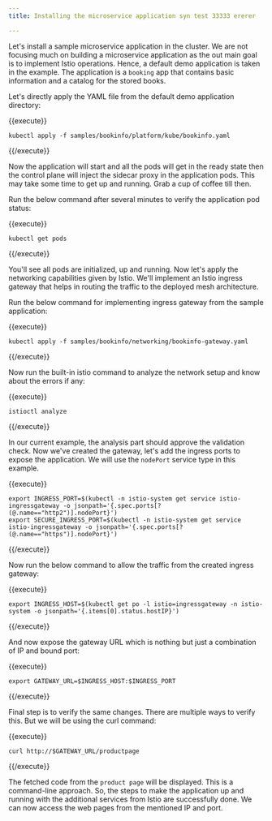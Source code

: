 ```yaml
---
title: Installing the microservice application syn test 33333 ererer

---
```

<!--Installing the microservice application-->

Let's install a sample microservice application in the cluster. We are not focusing much on building a microservice application as the out main goal is to implement Istio operations. Hence, a default demo application is taken in the example. The application is a `booking` app that contains basic information and a catalog for the stored books.

Let's directly apply the YAML file from the default demo application directory:

{{execute}}
```
kubectl apply -f samples/bookinfo/platform/kube/bookinfo.yaml
```
{{/execute}}

Now the application will start and all the pods will get in the ready state then the control plane will inject the sidecar proxy in the application pods. This may take some time to get up and running. Grab a cup of coffee till then.

Run the below command after several minutes to verify the application pod status:

{{execute}}
```
kubectl get pods
```
{{/execute}}

You'll see all pods are initialized, up and running. Now let's apply the networking capabilities given by Istio. We'll implement an Istio ingress gateway that helps in routing the traffic to the deployed mesh architecture.

Run the below command for implementing ingress gateway from the sample application:

{{execute}}
```
kubectl apply -f samples/bookinfo/networking/bookinfo-gateway.yaml
```
{{/execute}}

Now run the built-in istio command to analyze the network setup and know about the errors if any:

{{execute}}
```
istioctl analyze
```
{{/execute}}

In our current example, the analysis part should approve the validation check. Now we've created the gateway, let's add the ingress ports to expose the application. We will use the `nodePort` service type in this example.

{{execute}}
```
export INGRESS_PORT=$(kubectl -n istio-system get service istio-ingressgateway -o jsonpath='{.spec.ports[?(@.name=="http2")].nodePort}')
export SECURE_INGRESS_PORT=$(kubectl -n istio-system get service istio-ingressgateway -o jsonpath='{.spec.ports[?(@.name=="https")].nodePort}')
```
{{/execute}}

Now run the below command to allow the traffic from the created ingress gateway:

{{execute}}
```
export INGRESS_HOST=$(kubectl get po -l istio=ingressgateway -n istio-system -o jsonpath='{.items[0].status.hostIP}')
```
{{/execute}}

And now expose the gateway URL which is nothing but just a combination of IP and bound port:

{{execute}}
```
export GATEWAY_URL=$INGRESS_HOST:$INGRESS_PORT
```
{{/execute}}

Final step is to verify the same changes. There are multiple ways to verify this. But we will be using the curl command:

{{execute}}
```
curl http://$GATEWAY_URL/productpage
```
{{/execute}}

The fetched code from the `product page` will be displayed. This is a command-line approach. So, the steps to make the application up and running with the additional services from Istio are successfully done. We can now access the web pages from the mentioned IP and port.
